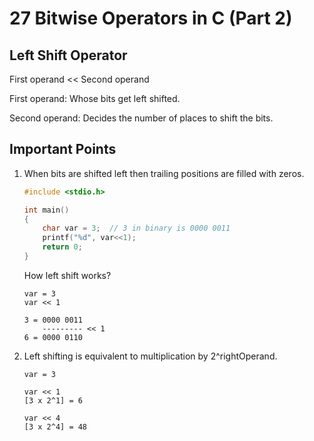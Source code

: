 # 27 Bitwise Operators in C (Part 2)

## Left Shift Operator

First operand << Second operand

First operand: Whose bits get left shifted.

Second operand: Decides the number of places to shift the bits.

## Important Points

1. When bits are shifted left then trailing positions are filled with zeros.

   ```c
   #include <stdio.h>

   int main()
   {
       char var = 3;  // 3 in binary is 0000 0011
       printf("%d", var<<1);
       return 0;
   }
   ```

   How left shift works?

   ```
   var = 3
   var << 1

   3 = 0000 0011
       --------- << 1
   6 = 0000 0110
   ```

2. Left shifting is equivalent to multiplication by 2^rightOperand.
   ```
   var = 3

   var << 1
   [3 x 2^1] = 6

   var << 4
   [3 x 2^4] = 48
   ```

